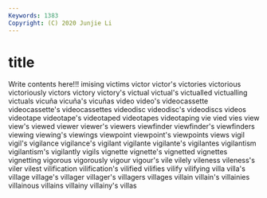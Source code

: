 ```yaml
---
Keywords: 1383
Copyright: (C) 2020 Junjie Li
---
```


# title

Write contents here!!!
imising 
victims 
victor 
victor's 
victories 
victorious 
victoriously 
victors 
victory 
victory's
victual 
victual's 
victualled 
victualling 
victuals 
vicuña 
vicuña's 
vicuñas 
video 
video's
videocassette 
videocassette's 
videocassettes 
videodisc 
videodisc's 
videodiscs 
videos 
videotape 
videotape's 
videotaped
videotapes 
videotaping 
vie 
vied 
vies 
view 
view's 
viewed 
viewer 
viewer's
viewers 
viewfinder 
viewfinder's 
viewfinders 
viewing 
viewing's 
viewings 
viewpoint 
viewpoint's 
viewpoints
views 
vigil 
vigil's 
vigilance 
vigilance's 
vigilant 
vigilante 
vigilante's 
vigilantes 
vigilantism
vigilantism's 
vigilantly 
vigils 
vignette 
vignette's 
vignetted 
vignettes 
vignetting 
vigorous 
vigorously
vigour 
vigour's 
vile 
vilely 
vileness 
vileness's 
viler 
vilest 
vilification 
vilification's
vilified 
vilifies 
vilify 
vilifying 
villa 
villa's 
village 
village's 
villager 
villager's
villagers 
villages 
villain 
villain's 
villainies 
villainous 
villains 
villainy 
villainy's 
villas
